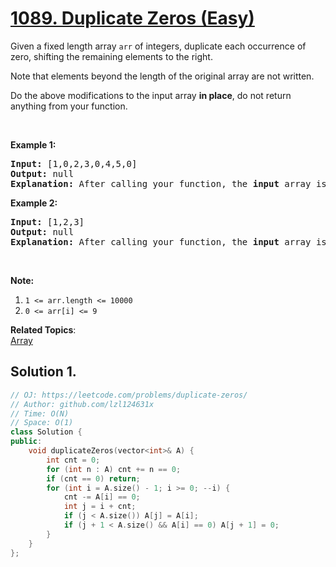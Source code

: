 # [1089. Duplicate Zeros (Easy)](https://leetcode.com/problems/duplicate-zeros/)

<p>Given a fixed length&nbsp;array <code>arr</code> of integers, duplicate each occurrence of zero, shifting the remaining elements to the right.</p>

<p>Note that elements beyond the length of the original array are not written.</p>

<p>Do the above modifications to the input array <strong>in place</strong>, do not return anything from your function.</p>

<p>&nbsp;</p>

<p><strong>Example 1:</strong></p>

<pre><strong>Input: </strong><span id="example-input-1-1">[1,0,2,3,0,4,5,0]</span>
<strong>Output: </strong>null
<strong>Explanation: </strong>After calling your function, the <strong>input</strong> array is modified to: <span id="example-output-1">[1,0,0,2,3,0,0,4]</span>
</pre>

<p><strong>Example 2:</strong></p>

<pre><strong>Input: </strong><span id="example-input-2-1">[1,2,3]</span>
<strong>Output: </strong>null
<strong>Explanation: </strong>After calling your function, the <strong>input</strong> array is modified to: <span id="example-output-2">[1,2,3]</span>
</pre>

<p>&nbsp;</p>

<p><strong>Note:</strong></p>

<ol>
	<li><code>1 &lt;= arr.length &lt;= 10000</code></li>
	<li><code>0 &lt;= arr[i] &lt;= 9</code></li>
</ol>

**Related Topics**:  
[Array](https://leetcode.com/tag/array/)

## Solution 1.

```cpp
// OJ: https://leetcode.com/problems/duplicate-zeros/
// Author: github.com/lzl124631x
// Time: O(N)
// Space: O(1)
class Solution {
public:
    void duplicateZeros(vector<int>& A) {
        int cnt = 0;
        for (int n : A) cnt += n == 0;
        if (cnt == 0) return;
        for (int i = A.size() - 1; i >= 0; --i) {
            cnt -= A[i] == 0;
            int j = i + cnt;
            if (j < A.size()) A[j] = A[i];
            if (j + 1 < A.size() && A[i] == 0) A[j + 1] = 0;
        }
    }
};
```